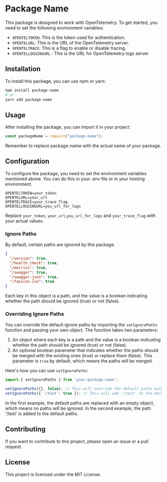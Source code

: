 # Package Name

This package is designed to work with OpenTelemetry. To get started, you need to set the following environment variables:

- `OPENTELTOKEN`: This is the token used for authentication.
- `OPENTELURL`: This is the URL of the OpenTelemetry server.
- `OPENTELTRACE`: This is a flag to enable or disable tracing.
- `OPENTELLOGGINGURL` : This is the URL for OpenTelemetry logs server

## Installation

To install this package, you can use npm or yarn:

```bash
npm install package-name
# or
yarn add package-name
```

## Usage

After installing the package, you can import it in your project:

```javascript
const packageName = require("package-name");
```

Remember to replace package-name with the actual name of your package.

## Configuration

To configure the package, you need to set the environment variables mentioned above. You can do this in your .env file or in your hosting environment.

```
OPENTELTOKEN=your_token
OPENTELURL=your_url
OPENTELTRACE=your_trace_flag
OPENTELLOGGINGURL=you_url_for_logs
```

Replace `your_token`, `your_url`,`you_url_for_logs` and `your_trace_flag` with your actual values.

### Ignore Paths

By default, certain paths are ignored by this package. 

```json
{
  "/version": true,
  "/health_check": true,
  "/metrics": true,
  "/swagger": true,
  "/swagger-json": true,
  "/favicon.ico": true
}
```

Each key in this object is a path, and the value is a boolean indicating whether the path should be ignored (true) or not (false).

### Overriding Ignore Paths

You can override the default ignore paths by importing the `setIgnorePaths` function and passing your own object. The function takes two parameters:

1. An object where each key is a path and the value is a boolean indicating whether the path should be ignored (true) or not (false).
2. An optional boolean parameter that indicates whether the paths should be merged with the existing ones (true) or replace them (false). This parameter is `true` by default, which means the paths will be merged.

Here's how you can use `setIgnorePaths`:

```javascript
import { setIgnorePaths } from 'your-package-name';

setIgnorePaths({}, false); // This will override the default paths with an empty object
setIgnorePaths({ '/test': true }); // This will add '/test' to the default paths
```

In the first example, the default paths are replaced with an empty object, which means no paths will be ignored. In the second example, the path '/test' is added to the default paths.

## Contributing

If you want to contribute to this project, please open an issue or a pull request.

## License

This project is licensed under the MIT License.
